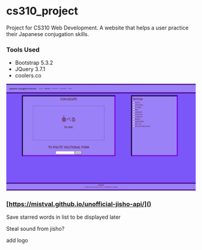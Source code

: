 # cs310_project

Project for CS310 Web Development. A website that helps a user practice their Japanese conjugation skills.

### Tools Used

* Bootstrap 5.3.2
* JQuery 3.7.1
* coolers.co

![Website page layout](media/CS310%20Site%20Layout.png "Website page layout")

### [https://mistval.github.io/unofficial-jisho-api/]()

Save starred words in list to be displayed later

Steal sound from jisho?

add logo
